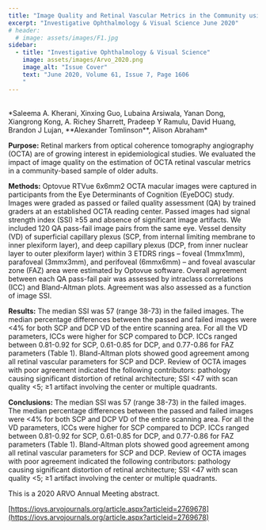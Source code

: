 ```yaml
---
title: "Image Quality and Retinal Vascular Metrics in the Community using Optical Coherence Tomography Angiography"
excerpt: "Investigative Ophthalmology & Visual Science June 2020"
# header:
  # image: assets/images/F1.jpg
sidebar:
  - title: "Investigative Ophthalmology & Visual Science"
    image: assets/images/Arvo_2020.png
    image_alt: "Issue Cover"
    text: "June 2020, Volume 61, Issue 7, Page 1606
    "
---
```

<br/>
*Saleema A. Kherani, Xinxing Guo, Lubaina Arsiwala, Yanan Dong, Xiangrong Kong, A. Richey Sharrett, 
Pradeep Y Ramulu, David Huang, Brandon J Lujan, **Alexander Tomlinson**, Alison Abraham*
<br/>

**Purpose:** Retinal markers from optical coherence tomography angiography (OCTA) are of growing interest in epidemiological 
studies. We evaluated the impact of image quality on the estimation of OCTA retinal vascular metrics in a community-based sample 
of older adults.

**Methods:** Optovue RTVue 6x6mm2 OCTA macular images were captured in participants from the Eye Determinants of Cognition 
(EyeDOC) study. Images were graded as passed or failed quality assessment (QA) by trained graders at an established OCTA 
reading center. Passed images had signal strength index (SSI) ≥55 and absence of significant image artifacts. We included 
120 QA pass-fail image pairs from the same eye. Vessel density (VD) of superficial capillary plexus (SCP, from internal 
limiting membrane to inner plexiform layer), and deep capillary plexus (DCP, from inner nuclear layer to outer plexiform 
layer) within 3 ETDRS rings – foveal (1mmx1mm), parafoveal (3mmx3mm), and perifoveal (6mmx6mm) – and foveal avascular zone 
(FAZ) area were estimated by Optovue software. Overall agreement between each QA pass-fail pair was assessed by intraclass 
correlations (ICC) and Bland-Altman plots. Agreement was also assessed as a function of image SSI.

**Results:** The median SSI was 57 (range 38-73) in the failed images. The median percentage differences between the passed 
and failed images were <4% for both SCP and DCP VD of the entire scanning area. For all the VD parameters, ICCs were higher 
for SCP compared to DCP. ICCs ranged between 0.81-0.92 for SCP, 0.61-0.85 for DCP, and 0.77-0.86 for FAZ parameters (Table 1). 
Bland-Altman plots showed good agreement among all retinal vascular parameters for SCP and DCP. Review of OCTA images with 
poor agreement indicated the following contributors: pathology causing significant distortion of retinal architecture; SSI 
<47 with scan quality <5; ≥1 artifact involving the center or multiple quadrants.

**Conclusions:** The median SSI was 57 (range 38-73) in the failed images. The median percentage differences between the 
passed and failed images were <4% for both SCP and DCP VD of the entire scanning area. For all the VD parameters, ICCs 
were higher for SCP compared to DCP. ICCs ranged between 0.81-0.92 for SCP, 0.61-0.85 for DCP, and 0.77-0.86 for FAZ parameters 
(Table 1). Bland-Altman plots showed good agreement among all retinal vascular parameters for SCP and DCP. Review of OCTA images 
with poor agreement indicated the following contributors: pathology causing significant distortion of retinal architecture; SSI 
<47 with scan quality <5; ≥1 artifact involving the center or multiple quadrants.

This is a 2020 ARVO Annual Meeting abstract.

[https://iovs.arvojournals.org/article.aspx?articleid=2769678](https://iovs.arvojournals.org/article.aspx?articleid=2769678)
